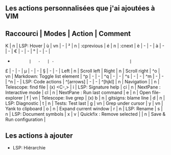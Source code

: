 ## Les actions personnalisées que j'ai ajoutées à VIM

 Raccourci    | Modes | Action                            |   Comment
--------------------------------------------------------------------------------------------------------------------
 K            |   n   | LSP: Hover                        |
 ù            |  vn   | -                                 |
 ²            |   n   | :cprevious                        |
 é            |   n   | :cnext                            |
 è            |   -   | -                                 |
 à            |   -   | -                                 |
 €            |   -   | -                                 |
 °            |   -   | -                                 |
 +            |   -   | -                                 |
 £            |   -   | -                                 |
 µ            |   -   | -                                 |
 §            |   -   | -                                 |
 Left         |   n   | Scroll left                       |
 Right        |   n   | Scroll right                      |
 ^o           |  vn   | Markdown: Toggle list element     |
 ^p           |   -   | -                                 |
 ^q           |   -   | -                                 |
 ^s           |   -   | -                                 |
 ^m           |   -   | -                                 |
 ^n           |   -   | LSP: Code actions                 |
 ^[arrows]    |   -   | -                                 |
 ^[hjkl]      |   n   | Navigation                        |
 <C-n>        |   n   | Telescope: find file              |   (x)
 <C-,>        |    i  | LSP: Signature help               |
 <Leader>ci   |   n   | NextPane : Interactive mode       |
 <Leader>cl   |   n   | NextPane : Run last command       |
 <Leader>e    |   n   | Open file-explorer                |
 <Leader>f    |  vn   | Telescope: live grep              |   (x)
 <Leader>b    |   n   | gitsigns: blame line              |
 <Leader>d    |   n   | LSP: Diagnostic                   |
 <Leader>t    |   n   | Tests: Test last                  |
 <Leader>g    |  vn   | Grep under cursor                 |
 <Leader>y    |  vn   | Yank to clipboard                 |
 <Leader>o    |   n   | Expand current window             |
 <Leader>r    |   n   | LSP: Rename                       |
 <Leader>s    |   n   | LSP: Document symbols             |
 <Leader>x    |  v    | Quickfix : Remove selected        |
 <Leader><CR> |   n   | Save & Run configuration          |

## Les actions à ajouter

* LSP: Hiérarchie
